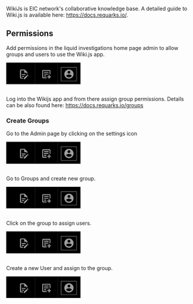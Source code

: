 WikiJs is EIC network's collaborative knowledge base.  A detailed guide to Wiki.js is available here: https://docs.requarks.io/.


## Permissions
Add permissions in the liquid investigations home page admin to allow groups and users to use the Wiki.js app.

<img src="https://github.com/liquidinvestigations/docs-img/blob/main/11wikijs.png" width=200 align=center>
<BR CLEAR=”right” />
<BR CLEAR=”right” />

Log into the Wikijs app and from there assign group permissions. Details can be also found here: https://docs.requarks.io/groups

### Create Groups
Go to the Admin page by clicking on the settings icon

<img src="https://github.com/liquidinvestigations/docs-img/blob/main/11wikijs.png" width=200 align=center>

<BR CLEAR=”right” />
<BR CLEAR=”right” />

Go to Groups and create new group. 

<img src="https://github.com/liquidinvestigations/docs-img/blob/main/11wikijs.png" width=200 align=center>

<BR CLEAR=”right” />
<BR CLEAR=”right” />

Click on the group to assign users.

<img src="https://github.com/liquidinvestigations/docs-img/blob/main/11wikijs.png" width=200 align=center>

<BR CLEAR=”right” />
<BR CLEAR=”right” />

Create a new User and assign to the group.

<img src="https://github.com/liquidinvestigations/docs-img/blob/main/11wikijs.png" width=200 align=center>

<BR CLEAR=”right” />
<BR CLEAR=”right” />


